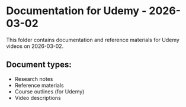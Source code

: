 # Documentation for Udemy - 2026-03-02

This folder contains documentation and reference materials for Udemy videos on 2026-03-02.

## Document types:
- Research notes
- Reference materials
- Course outlines (for Udemy)
- Video descriptions
